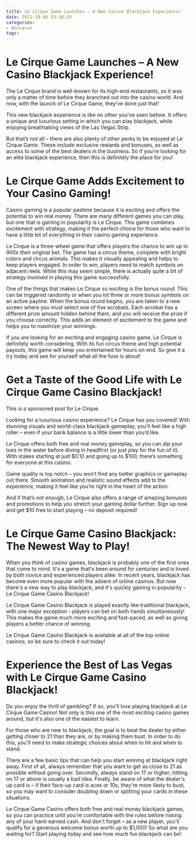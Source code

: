```yaml
---
title: Le Cirque Game Launches – A New Casino Blackjack Experience!
date: 2022-10-06 13:38:29
categories:
- Baccarat
tags:
---
```



#  Le Cirque Game Launches – A New Casino Blackjack Experience!

The Le Cirque brand is well-known for its high-end restaurants, so it was only a matter of time before they branched out into the casino world. And now, with the launch of Le Cirque Game, they’ve done just that!

This new blackjack experience is like no other you’ve seen before. It offers a unique and luxurious setting in which you can play blackjack, while enjoying breathtaking views of the Las Vegas Strip.

But that’s not all – there are also plenty of other perks to be enjoyed at Le Cirque Game. These include exclusive rewards and bonuses, as well as access to some of the best dealers in the business. So if you’re looking for an elite blackjack experience, then this is definitely the place for you!

#  Le Cirque Game Adds Excitement to Your Casino Gaming!

Casino gaming is a popular pastime because it is exciting and offers the potential to win real money. There are many different games you can play, but one that is gaining in popularity is Le Cirque. This game combines excitement with strategy, making it the perfect choice for those who want to have a little bit of everything in their casino gaming experience.

Le Cirque is a three-wheel game that offers players the chance to win up to 900x their original bet. The game has a circus theme, complete with bright colors and circus animals. This makes it visually appealing and helps to keep players engaged. In order to win, players need to match symbols on adjacent reels. While this may seem simple, there is actually quite a bit of strategy involved in playing this game successfully.

One of the things that makes Le Cirque so exciting is the bonus round. This can be triggered randomly or when you hit three or more bonus symbols on an active payline. When the bonus round begins, you are taken to a new screen where you must select one of five acrobats. Each acrobat has a different prize amount hidden behind them, and you will receive the prize if you choose correctly. This adds an element of excitement to the game and helps you to maximize your winnings.

If you are looking for an exciting and engaging casino game, Le Cirque is definitely worth considering. With its fun circus theme and high potential payouts, this game will keep you entertained for hours on end. So give it a try today and see for yourself what all the fuss is about!

#  Get a Taste of the Good Life with Le Cirque Game Casino Blackjack!

This is a sponsored post for Le Cirque.

Looking for a luxurious casino experience? Le Cirque has you covered! With stunning visuals and world-class blackjack gameplay, you’ll feel like a high roller – even if your bank balance is a little lower than you’d like.

Le Cirque offers both free and real money gameplay, so you can dip your toes in the water before diving in headfirst (or just play for the fun of it). With stakes starting at just $0.10 and going up to $100, there’s something for everyone at this casino.

Game quality is top notch – you won’t find any better graphics or gameplay out there. Smooth animation and realistic sound effects add to the experience, making it feel like you’re right in the heart of the action.

And if that’s not enough, Le Cirque also offers a range of amazing bonuses and promotions to help you stretch your gaming dollar further. Sign up now and get $10 free to start playing – no deposit required!

#  Le Cirque Game Casino Blackjack: The Newest Way to Play!

When you think of casino games, blackjack is probably one of the first ones that come to mind. It's a game that's been around for centuries and is loved by both novice and experienced players alike. In recent years, blackjack has become even more popular with the advent of online casinos. But now there's a new way to play blackjack, and it's quickly gaining in popularity - Le Cirque Game Casino Blackjack!

Le Cirque Game Casino Blackjack is played exactly like traditional blackjack, with one major exception - players can bet on both hands simultaneously! This makes the game much more exciting and fast-paced, as well as giving players a better chance of winning.

Le Cirque Game Casino Blackjack is available at all of the top online casinos, so be sure to check it out today!

#  Experience the Best of Las Vegas with Le Cirque Game Casino Blackjack!

Do you enjoy the thrill of gambling? If so, you'll love playing blackjack at Le Cirque Game Casino! Not only is this one of the most exciting casino games around, but it's also one of the easiest to learn.

For those who are new to blackjack, the goal is to beat the dealer by either getting closer to 21 than they are, or by making them bust. In order to do this, you'll need to make strategic choices about when to hit and when to stand.

There are a few basic tips that can help you start winning at blackjack right away. First of all, always remember that you want to get as close to 21 as possible without going over. Secondly, always stand on 17 or higher; hitting on 17 or above is usually a bad idea. Finally, be aware of what the dealer's up card is – if their face-up card is aces or 10s, they're more likely to bust, so you may want to consider doubling down or splitting your cards in these situations.

Le Cirque Game Casino offers both free and real money blackjack games, so you can practice until you're comfortable with the rules before risking any of your hard-earned cash. And don't forget – as a new player, you'll qualify for a generous welcome bonus worth up to $1,000! So what are you waiting for? Start playing today and see how much fun blackjack can be!